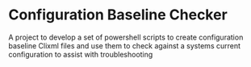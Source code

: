 # Configuration Baseline Checker

A project to develop a set of powershell scripts to create configuration baseline Clixml files and use them to check against a systems current configuration to assist with troubleshooting
